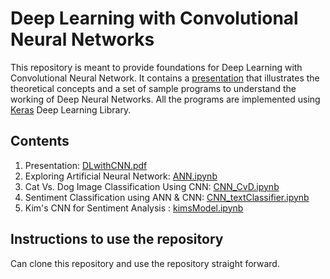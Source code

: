 # Deep Learning with Convolutional Neural Networks 
This repository is meant to provide foundations for Deep Learning with Convolutional Neural Network. It contains a [presentation](https://github.com/anoopkdcs/DLwithCNN/blob/main/presentation/DLwithCNN.pdf) that illustrates the theoretical concepts and a set of sample programs to understand the working of Deep Neural Networks. All the programs are implemented using [Keras](https://keras.io/) Deep Learning Library.

## Contents
1. Presentation: [DLwithCNN.pdf](https://github.com/anoopkdcs/DLwithCNN/blob/main/presentation/DLwithCNN.pdf)
2. Exploring Artificial Neural Network: [ANN.ipynb](ANN.ipynb) 
3. Cat Vs. Dog Image Classification Using CNN: [CNN_CvD.ipynb](CNN_CvD.ipynb)
4. Sentiment Classification using ANN & CNN: [CNN_textClassifier.ipynb](CNN_textClassifier.ipynb)
5. Kim's CNN for Sentiment Analysis : [kimsModel.ipynb](kimsModel.ipynb)

## Instructions to use the repository
Can clone this repository and use the repository straight forward.

